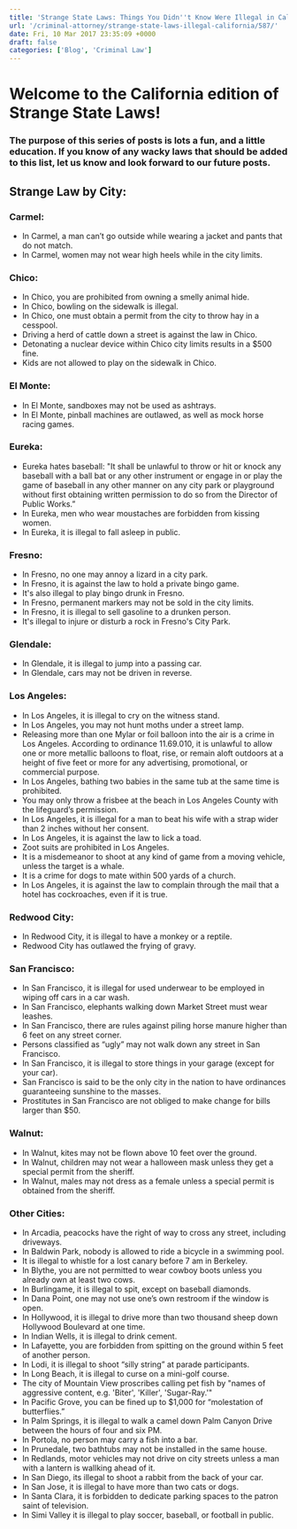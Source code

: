 ```yaml
---
title: 'Strange State Laws: Things You Didn''t Know Were Illegal in California'
url: '/criminal-attorney/strange-state-laws-illegal-california/587/'
date: Fri, 10 Mar 2017 23:35:09 +0000
draft: false
categories: ['Blog', 'Criminal Law']
---
```


Welcome to the California edition of Strange State Laws!
========================================================

### The purpose of this series of posts is lots a fun, and a little education. If you know of any wacky laws that should be added to this list, let us know and look forward to our future posts.

**Strange Law by City:**
------------------------

### **Carmel:**

*   In Carmel, a man can’t go outside while wearing a jacket and pants that do not match.
*   In Carmel, women may not wear high heels while in the city limits.

### **Chico:**

*   In Chico, you are prohibited from owning a smelly animal hide.
*   In Chico, bowling on the sidewalk is illegal.
*   In Chico, one must obtain a permit from the city to throw hay in a cesspool.
*   Driving a herd of cattle down a street is against the law in Chico.
*   Detonating a nuclear device within Chico city limits results in a $500 fine.
*   Kids are not allowed to play on the sidewalk in Chico.

### **El Monte:**

*   In El Monte, sandboxes may not be used as ashtrays.
*   In El Monte, pinball machines are outlawed, as well as mock horse racing games.

### **Eureka:**

*   Eureka hates baseball: "It shall be unlawful to throw or hit or knock any baseball with a ball bat or any other instrument or engage in or play the game of baseball in any other manner on any city park or playground without first obtaining written permission to do so from the Director of Public Works.”
*   In Eureka, men who wear moustaches are forbidden from kissing women.
*   In Eureka, it is illegal to fall asleep in public.

### **Fresno:**

*   In Fresno, no one may annoy a lizard in a city park.
*   In Fresno, it is against the law to hold a private bingo game.
*   It's also illegal to play bingo drunk in Fresno.
*   In Fresno, permanent markers may not be sold in the city limits.
*   In Fresno, it is illegal to sell gasoline to a drunken person.
*   It's illegal to injure or disturb a rock in Fresno's City Park.

### **Glendale:**

*   In Glendale, it is illegal to jump into a passing car.
*   In Glendale, cars may not be driven in reverse.

### **Los Angeles:**

*   In Los Angeles, it is illegal to cry on the witness stand.
*   In Los Angeles, you may not hunt moths under a street lamp.
*   Releasing more than one Mylar or foil balloon into the air is a crime in Los Angeles. According to ordinance 11.69.010, it is unlawful to allow one or more metallic balloons to float, rise, or remain aloft outdoors at a height of five feet or more for any advertising, promotional, or commercial purpose.
*   In Los Angeles, bathing two babies in the same tub at the same time is prohibited.
*   You may only throw a frisbee at the beach in Los Angeles County with the lifeguard’s permission.
*   In Los Angeles, it is illegal for a man to beat his wife with a strap wider than 2 inches without her consent.
*   In Los Angeles, it is against the law to lick a toad.
*   Zoot suits are prohibited in Los Angeles.
*   It is a misdemeanor to shoot at any kind of game from a moving vehicle, unless the target is a whale.
*   It is a crime for dogs to mate within 500 yards of a church.
*   In Los Angeles, it is against the law to complain through the mail that a hotel has cockroaches, even if it is true.

### **Redwood City:**

*   In Redwood City, it is illegal to have a monkey or a reptile.
*   Redwood City has outlawed the frying of gravy.

### **San Francisco:**

*   In San Francisco, it is illegal for used underwear to be employed in wiping off cars in a car wash.
*   In San Francisco, elephants walking down Market Street must wear leashes.
*   In San Francisco, there are rules against piling horse manure higher than 6 feet on any street corner.
*   Persons classified as “ugly” may not walk down any street in San Francisco.
*   In San Francisco, it is illegal to store things in your garage (except for your car).
*   San Francisco is said to be the only city in the nation to have ordinances guaranteeing sunshine to the masses.
*   Prostitutes in San Francisco are not obliged to make change for bills larger than $50.

### **Walnut:**

*   In Walnut, kites may not be flown above 10 feet over the ground.
*   In Walnut, children may not wear a halloween mask unless they get a special permit from the sheriff.
*   In Walnut, males may not dress as a female unless a special permit is obtained from the sheriff.

### **Other Cities:**

*   In Arcadia, peacocks have the right of way to cross any street, including driveways.
*   In Baldwin Park, nobody is allowed to ride a bicycle in a swimming pool.
*   It is illegal to whistle for a lost canary before 7 am in Berkeley.
*   In Blythe, you are not permitted to wear cowboy boots unless you already own at least two cows.
*   In Burlingame, it is illegal to spit, except on baseball diamonds.
*   In Dana Point, one may not use one’s own restroom if the window is open.
*   In Hollywood, it is illegal to drive more than two thousand sheep down Hollywood Boulevard at one time.
*   In Indian Wells, it is illegal to drink cement.
*   In Lafayette, you are forbidden from spitting on the ground within 5 feet of another person.
*   In Lodi, it is illegal to shoot “silly string” at parade participants.
*   In Long Beach, it is illegal to curse on a mini-golf course.
*   The city of Mountain View proscribes calling pet fish by "names of aggressive content, e.g. 'Biter', 'Killer', 'Sugar-Ray.'"
*   In Pacific Grove, you can be fined up to $1,000 for “molestation of butterflies.”
*   In Palm Springs, it is illegal to walk a camel down Palm Canyon Drive between the hours of four and six PM.
*   In Portola, no person may carry a fish into a bar.
*   In Prunedale, two bathtubs may not be installed in the same house.
*   In Redlands, motor vehicles may not drive on city streets unless a man with a lantern is wallking ahead of it.
*   In San Diego, its illegal to shoot a rabbit from the back of your car.
*   In San Jose, it is illegal to have more than two cats or dogs.
*   In Santa Clara, it is forbidden to dedicate parking spaces to the patron saint of television.
*   In Simi Valley it is illegal to play soccer, baseball, or football in public.